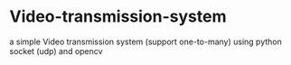 # Video-transmission-system
a simple Video transmission system (support one-to-many) using python socket (udp) and opencv
